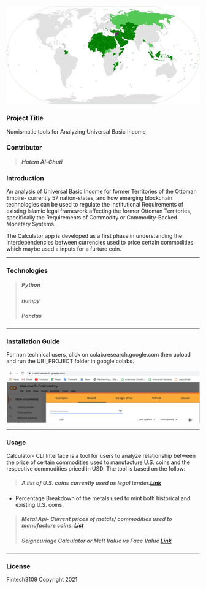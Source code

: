 ![Alt text](./UBI_PROJECT/images/IMG_8246.jpg)

### Project Title
Numismatic tools for Analyzing Universal Basic Income

### Contributor
>##### Hatem Al-Ghuti

### Introduction

An analysis of Universal Basic Income for former Territories of the Ottoman Empire- currently 57 nation-states, and how emerging blockchain technologies can be used to regulate the institutional Requirements of existing Islamic legal framework affecting the former Ottoman Territories, specifically the Requirements of Commodity or Commodity-Backed Monetary Systems.

The Calculator app is developed as a first phase in understanding the interdependencies between currencies used to price certain commodities which maybe used a inputs for a furture  coin. 

---

### Technologies

>##### Python
>##### numpy
>##### Pandas

---

### Installation Guide

For non technical users, click on colab.research.google.com then upload and run the UBI_PROJECT folder in google colabs. 

![Alt text](./UBI_PROJECT/images/colab_research_google.png)

---

### Usage

Calculator- CLI Interface is a tool for users to analyze relationship between the price of certain commodities used to manufacture U.S. coins and the respective commodities priced in USD. The tool is based on the follow:

>##### A list of U.S. coins currently used as legal tender.[Link](https://github.com/fintech3109/FinTech_Project_1/blob/3b869c590190c706bb57056d2c9d2ffd2ac498f7/UBI_PROJECT/Coins/coin_list/Coin-Catalog%20%20.pdf)
- Percentage Breakdown of the metals used to mint both historical and existing U.S. coins.
>##### Metal Api- Current prices of metals/ commodities used to manufacture coins. [List](./UBI_PROJECT/api/metals/API.ipynb)
>##### Seigneuriage Calculator or Melt Value vs Face Value [Link](./UBI_PROJECT/calculator.ipynb) 

---

### License

Fintech3109 Copyright 2021
